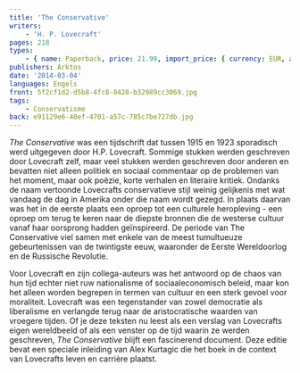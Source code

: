 ```yaml
---
title: 'The Conservative'
writers:
    - 'H. P. Lovecraft'
pages: 218
types:
    - { name: Paperback, price: 21.99, import_price: { currency: EUR, amount: 17.28 }, isbn: 978-1-907166-30-3 }
publishers: Arktos
date: '2014-03-04'
languages: Engels
front: 5f2cf1d2-d5b8-4fc8-8428-b32989cc3069.jpg
tags:
    - Conservatisme
back: e91129e6-40ef-4701-a57c-785c7be727db.jpg
---
```


*The Conservative* was een tijdschrift dat tussen 1915 en 1923 sporadisch werd uitgegeven door H.P. Lovecraft. Sommige stukken werden geschreven door Lovecraft zelf, maar veel stukken werden geschreven door anderen en bevatten niet alleen politiek en sociaal commentaar op de problemen van het moment, maar ook poëzie, korte verhalen en literaire kritiek. Ondanks de naam vertoonde Lovecrafts conservatieve stijl weinig gelijkenis met wat vandaag de dag in Amerika onder die naam wordt gezegd. In plaats daarvan was het in de eerste plaats een oproep tot een culturele heropleving - een oproep om terug te keren naar de diepste bronnen die de westerse cultuur vanaf haar oorsprong hadden geïnspireerd. De periode van The Conservative viel samen met enkele van de meest tumultueuze gebeurtenissen van de twintigste eeuw, waaronder de Eerste Wereldoorlog en de Russische Revolutie.

Voor Lovecraft en zijn collega-auteurs was het antwoord op de chaos van hun tijd echter niet ruw nationalisme of sociaaleconomisch beleid, maar kon het alleen worden begrepen in termen van cultuur en een sterk gevoel voor moraliteit. Lovecraft was een tegenstander van zowel democratie als liberalisme en verlangde terug naar de aristocratische waarden van vroegere tijden. Of je deze teksten nu leest als een verslag van Lovecrafts eigen wereldbeeld of als een venster op de tijd waarin ze werden geschreven, *The Conservative* blijft een fascinerend document. Deze editie bevat een speciale inleiding van Alex Kurtagic die het boek in de context van Lovecrafts leven en carrière plaatst.
